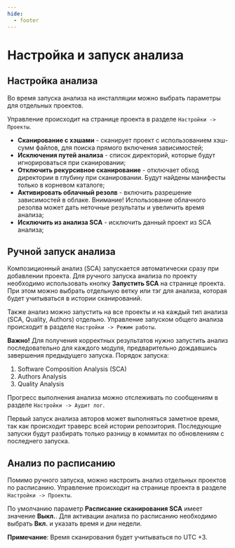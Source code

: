 ```yaml
---
hide:
  - footer
---
```

# Настройка и запуск анализа

## Настройка анализа

Во время запуска анализа на инсталляции можно выбрать параметры для отдельных проектов.

Управление происходит на странице проекта в разделе `Настройки -> Проекты`. 

- **Сканирование с хэшами** - сканирует проект с использованием хэш-сумм файлов, для поиска прямого включения зависимостей;
- **Исключения путей анализа** - список директорий, которые будут игнорироваться при сканировании;
- **Отключить рекурсивное сканирование** - отключает обход директории в глубину при сканировании. Будут найдены манифесты только в корневом каталоге;
- **Активировать облачный резолв** - включить разрешение зависимостей в облаке. Внимание! Использование облачного резолва может дать неточные результаты и увеличить время анализа;
- **Исключить из анализа SCA** - исключить данный проект из SCA анализа;

## Ручной запуск анализа

Композиционный анализ (SCA) запускается автоматически сразу при добавлении проекта. Для ручного запуска анализа по проекту необходимо использовать кнопку **Запустить SCA** на странице проекта. При этом можно выбрать отдельную ветку или тэг для анализа, которая будет учитываться в истории сканирований.

Также анализ можно запустить на все проекты и на каждый тип анализа (SCA, Quality, Authors) отдельно. Управление запуском общего анализа происходит в разделе `Настройки -> Режим работы`.

**Важно!** Для получения корректных результатов нужно запустить анализ последовательно для каждого модуля, предварительно дождавшись завершения предыдущего запуска. Порядок запуска:

1. Software Composition Analysis (SCA)
2. Authors Analysis
3. Quality Analysis

Прогресс выполнения анализа можно отслеживать по сообщениям в разделе `Настройки -> Аудит лог`.

Первый запуск анализа авторов может выполняться заметное время, так как происходит траверс всей истории репозитория. Последующие запуски будут разбирать только разницу в коммитах по обновлениям с последнего запуска.

## Анализ по расписанию

Помимо ручного запуска, можно настроить анализ отдельных проектов по расписанию. Управление происходит на странице проекта в разделе `Настройки -> Проекты`. 

По умолчанию параметр **Расписание сканирования SCA** имеет значение **Выкл.**. Для активации анализа по расписанию необходимо выбрать **Вкл.** и указать время и дни недели.

**Примечание**: Время сканирования будет учитываться по UTC +3.
